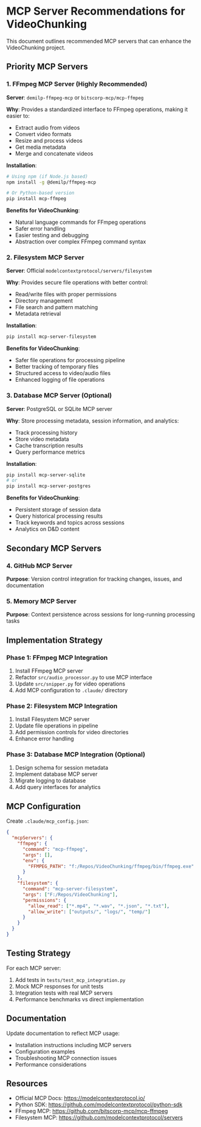 # MCP Server Recommendations for VideoChunking

This document outlines recommended MCP servers that can enhance the VideoChunking project.

## Priority MCP Servers

### 1. FFmpeg MCP Server (Highly Recommended)
**Server**: `demilp-ffmpeg-mcp` or `bitscorp-mcp/mcp-ffmpeg`

**Why**: Provides a standardized interface to FFmpeg operations, making it easier to:
- Extract audio from videos
- Convert video formats
- Resize and process videos
- Get media metadata
- Merge and concatenate videos

**Installation**:
```bash
# Using npm (if Node.js based)
npm install -g @demilp/ffmpeg-mcp

# Or Python-based version
pip install mcp-ffmpeg
```

**Benefits for VideoChunking**:
- Natural language commands for FFmpeg operations
- Safer error handling
- Easier testing and debugging
- Abstraction over complex FFmpeg command syntax

### 2. Filesystem MCP Server
**Server**: Official `modelcontextprotocol/servers/filesystem`

**Why**: Provides secure file operations with better control:
- Read/write files with proper permissions
- Directory management
- File search and pattern matching
- Metadata retrieval

**Installation**:
```bash
pip install mcp-server-filesystem
```

**Benefits for VideoChunking**:
- Safer file operations for processing pipeline
- Better tracking of temporary files
- Structured access to video/audio files
- Enhanced logging of file operations

### 3. Database MCP Server (Optional)
**Server**: PostgreSQL or SQLite MCP server

**Why**: Store processing metadata, session information, and analytics:
- Track processing history
- Store video metadata
- Cache transcription results
- Query performance metrics

**Installation**:
```bash
pip install mcp-server-sqlite
# or
pip install mcp-server-postgres
```

**Benefits for VideoChunking**:
- Persistent storage of session data
- Query historical processing results
- Track keywords and topics across sessions
- Analytics on D&D content

## Secondary MCP Servers

### 4. GitHub MCP Server
**Purpose**: Version control integration for tracking changes, issues, and documentation

### 5. Memory MCP Server
**Purpose**: Context persistence across sessions for long-running processing tasks

## Implementation Strategy

### Phase 1: FFmpeg MCP Integration
1. Install FFmpeg MCP server
2. Refactor `src/audio_processor.py` to use MCP interface
3. Update `src/snipper.py` for video operations
4. Add MCP configuration to `.claude/` directory

### Phase 2: Filesystem MCP Integration
1. Install Filesystem MCP server
2. Update file operations in pipeline
3. Add permission controls for video directories
4. Enhance error handling

### Phase 3: Database MCP Integration (Optional)
1. Design schema for session metadata
2. Implement database MCP server
3. Migrate logging to database
4. Add query interfaces for analytics

## MCP Configuration

Create `.claude/mcp_config.json`:
```json
{
  "mcpServers": {
    "ffmpeg": {
      "command": "mcp-ffmpeg",
      "args": [],
      "env": {
        "FFMPEG_PATH": "f:/Repos/VideoChunking/ffmpeg/bin/ffmpeg.exe"
      }
    },
    "filesystem": {
      "command": "mcp-server-filesystem",
      "args": ["F:/Repos/VideoChunking"],
      "permissions": {
        "allow_read": ["*.mp4", "*.wav", "*.json", "*.txt"],
        "allow_write": ["outputs/", "logs/", "temp/"]
      }
    }
  }
}
```

## Testing Strategy

For each MCP server:
1. Add tests in `tests/test_mcp_integration.py`
2. Mock MCP responses for unit tests
3. Integration tests with real MCP servers
4. Performance benchmarks vs direct implementation

## Documentation

Update documentation to reflect MCP usage:
- Installation instructions including MCP servers
- Configuration examples
- Troubleshooting MCP connection issues
- Performance considerations

## Resources

- Official MCP Docs: https://modelcontextprotocol.io/
- Python SDK: https://github.com/modelcontextprotocol/python-sdk
- FFmpeg MCP: https://github.com/bitscorp-mcp/mcp-ffmpeg
- Filesystem MCP: https://github.com/modelcontextprotocol/servers
